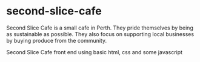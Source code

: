 # second-slice-cafe

Second Slice Cafe is a small cafe in Perth. 
They pride themselves by being as sustainable as possible. 
They also focus on supporting local businesses by buying produce from the community. 

Second Slice Cafe front end using basic html, css and some javascript
